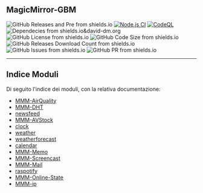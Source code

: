 ## MagicMirror-GBM

<script src="https://ajax.googleapis.com/ajax/libs/jquery/1.7.1/jquery.min.js" type="text/javascript"></script>

<!--
<script src="https://raw.githubusercontent.com/jhvanderschee/jekyllcodex/gh-pages/_includes/buttons.html" type="text/javascript">
-->

<script src="js/main.js"></script>

<!--
{% include buttons.html %}
-->

![GitHub Releases and Pre from shields.io](https://img.shields.io/github/v/release/AndreaGrandieri/MagicMirror-GBM?include_prereleases)
[![Node.js CI](https://github.com/AndreaGrandieri/MagicMirror-GBM/actions/workflows/node.js.yml/badge.svg)](https://github.com/AndreaGrandieri/MagicMirror-GBM/actions/workflows/node.js.yml)
[![CodeQL](https://github.com/AndreaGrandieri/MagicMirror-GBM/actions/workflows/codeql-analysis.yml/badge.svg)](https://github.com/AndreaGrandieri/MagicMirror-GBM/actions/workflows/codeql-analysis.yml)
![Dependecies from shields.io&david-dm.org](https://img.shields.io/david/AndreaGrandieri/MagicMirror-GBM?path=src)
![GitHub License from shields.io](https://img.shields.io/github/license/AndreaGrandieri/MagicMirror-GBM)
![GitHub Code Size from shields.io](https://img.shields.io/github/languages/code-size/AndreaGrandieri/MagicMirror-GBM)
![GitHub Releases Download Count from shields.io](https://img.shields.io/github/downloads/AndreaGrandieri/MagicMirror-GBM/total)
![GitHub Issues from shields.io](https://img.shields.io/github/issues/AndreaGrandieri/MagicMirror-GBM)
![GitHub PR from shields.io](https://img.shields.io/github/issues-pr/AndreaGrandieri/MagicMirror-GBM)

---

## Indice Moduli

Di seguito l'indice dei moduli, con la relativa documentazione:

- [MMM-AirQuality](pages/Documentazione%20Moduli/MMM-AirQuality/MMM-AirQuality)
- [MMM-DHT]()
- [newsfeed](pages/Documentazione%20Moduli/../Documentazione%20Moduli/newsfeed/newsfeed.md)
- [MMM-AVStock]()
- [clock](pages/Documentazione%20Moduli/clock/clock)
- [weather](pages/Documentazione%20Moduli/weather/weather)
- [weatherforecast](pages/Documentazione%20Moduli/weatherforecast/weatherforecast)
- [calendar](pages/Documentazione%20Moduli/calendar/calendar)
- [MMM-Memo]()
- [MMM-Screencast](pages/Documentazione%20Moduli/MMM-Screencast/MMM-Screencast)
- [MMM-Mail]()
- [raspotify]()
- [MMM-Online-State](pages/Documentazione%20Moduli/MMM-Online-State/MMM-Online-State)
- [MMM-ip](pages/Documentazione%20Moduli/MMM-ip/MMM-ip)
